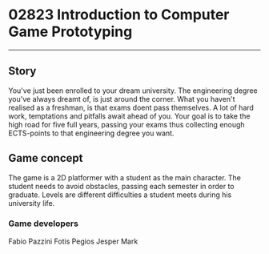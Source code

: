 # 02823 Introduction to Computer Game Prototyping

---

## Story
You've just been enrolled to your dream university. The engineering degree you've always dreamt of, is just around the corner. What you haven't realised as a freshman, is that exams doent pass themselves. A lot of hard work, temptations and pitfalls await ahead of you. Your goal is to take the high road for five full years, passing your exams thus collecting enough ECTS-points to that engineering degree you want.

## Game concept

The game is a 2D platformer with a student as the main character. The student needs to avoid obstacles, passing each semester in order to graduate. Levels are different difficulties a student meets during his university life.

### Game developers
Fabio Pazzini
Fotis Pegios
Jesper Mark
